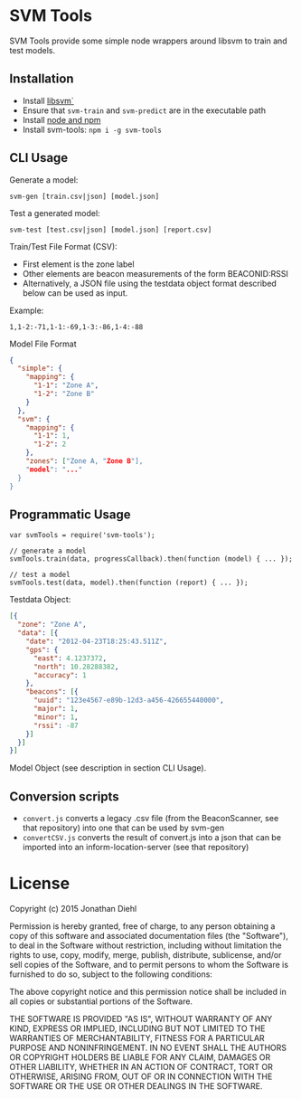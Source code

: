 # SVM Tools

SVM Tools provide some simple node wrappers around libsvm to train and test models.

## Installation

* Install [libsvm`](http://www.csie.ntu.edu.tw/~cjlin/libsvm/)
* Ensure that `svm-train` and `svm-predict` are in the executable path
* Install [node and npm](https://nodejs.org)
* Install svm-tools: `npm i -g svm-tools`


## CLI Usage

Generate a model:
```
svm-gen [train.csv|json] [model.json]
```

Test a generated model:

```
svm-test [test.csv|json] [model.json] [report.csv]
```

Train/Test File Format (CSV):

* First element is the zone label
* Other elements are beacon measurements of the form BEACONID:RSSI
* Alternatively, a JSON file using the testdata object format described below can be used as input.

Example:

```
1,1-2:-71,1-1:-69,1-3:-86,1-4:-88
```

Model File Format

```json
{
  "simple": {
    "mapping": {
      "1-1": "Zone A",
      "1-2": "Zone B"
    }
  },
  "svm": {
    "mapping": {
      "1-1": 1,
      "1-2": 2
    },
    "zones": ["Zone A, "Zone B"],
    "model": "..."
  }
}
```

## Programmatic Usage

```
var svmTools = require('svm-tools');

// generate a model
svmTools.train(data, progressCallback).then(function (model) { ... });

// test a model
svmTools.test(data, model).then(function (report) { ... });
```

Testdata Object:

```json
[{
  "zone": "Zone A",
  "data": [{
    "date": "2012-04-23T18:25:43.511Z",
    "gps": {
      "east": 4.1237372,
      "north": 10.28288382,
      "accuracy": 1
    },
    "beacons": [{
      "uuid": "123e4567-e89b-12d3-a456-426655440000",
      "major": 1,
      "minor": 1,
      "rssi": -87
    }]
  }]
}]
```

Model Object (see description in section CLI Usage).

## Conversion scripts

* `convert.js` converts a legacy .csv file (from the BeaconScanner, see that repository) into one that can be used by svm-gen
* `convertCSV.js` converts the result of convert.js into a json that can be imported into an inform-location-server (see that repository)

# License

Copyright (c) 2015 Jonathan Diehl

Permission is hereby granted, free of charge, to any person obtaining a copy of this software and associated documentation files (the "Software"), to deal in the Software without restriction, including without limitation the rights to use, copy, modify, merge, publish, distribute, sublicense, and/or sell copies of the Software, and to permit persons to whom the Software is furnished to do so, subject to the following conditions:

The above copyright notice and this permission notice shall be included in all copies or substantial portions of the Software.

THE SOFTWARE IS PROVIDED "AS IS", WITHOUT WARRANTY OF ANY KIND, EXPRESS OR IMPLIED, INCLUDING BUT NOT LIMITED TO THE WARRANTIES OF MERCHANTABILITY, FITNESS FOR A PARTICULAR PURPOSE AND NONINFRINGEMENT. IN NO EVENT SHALL THE AUTHORS OR COPYRIGHT HOLDERS BE LIABLE FOR ANY CLAIM, DAMAGES OR OTHER LIABILITY, WHETHER IN AN ACTION OF CONTRACT, TORT OR OTHERWISE, ARISING FROM, OUT OF OR IN CONNECTION WITH THE SOFTWARE OR THE USE OR OTHER DEALINGS IN THE SOFTWARE.
